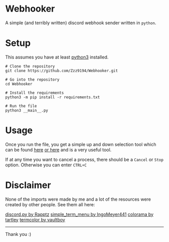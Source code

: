 # Webhooker

A simple (and terribly written) discord webhook sender written in `python`.

# Setup

This assumes you have at least [python3](https://python.org) installed.

```
# Clone the repository
git clone https://github.com/Zzz9194/Webhooker.git

# Go into the repository
cd Webhooker

# Install the requirements
python3 -m pip install -r requirements.txt

# Run the file
python3 __main__.py
```

# Usage 

Once you run the file, you get a simple up and down selection tool which can be found [here](https://pypi.org/project/simple-term-menu/) [or here](https://github.com/IngoMeyer441/simple-term-menu) and is a very useful tool. 

If at any time you want to cancel a process, there should be a `Cancel` or `Stop` option. Otherwise you can enter `CTRL+C`

# Disclaimer

None of the imports were made by me and a lot of the resources were created by other people. See them all here:

[discord.py by Rapptz](https://github.com/Rapptz/discord.py)
[simple_term_menu by IngoMeyer441](https://github.com/IngoMeyer441/simple-term-menu)
[colorama by tartley](https://github.com/tartley/colorama)
[termcolor by vaultboy](https://pypi.org/project/termcolor/)

---

Thank you :)